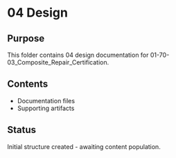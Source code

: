 # 04 Design

## Purpose
This folder contains 04 design documentation for 01-70-03_Composite_Repair_Certification.

## Contents
- Documentation files
- Supporting artifacts

## Status
Initial structure created - awaiting content population.
